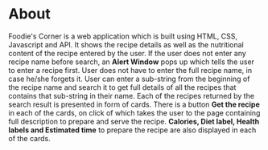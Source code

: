 # About

Foodie's Corner is a web application which is built using HTML, CSS, Javascript and API. It shows the recipe details as well as the nutritional content of the recipe entered by the user. If the user does not enter any recipe name before search, an **Alert Window** pops up which tells the user to enter a recipe first. User does not have to enter the full recipe name, in case he/she forgets it. User can enter a sub-string from the beginning of the recipe name and search it to get full details of all the recipes that contains that sub-string in their name. Each of the recipes returned by the search result is presented in form of cards. There is a button **Get the recipe** in each of the cards, on click of which takes the user to the page containing full description to prepare and serve the recipe. **Calories, Diet label, Health labels and Estimated time** to prepare the recipe are also displayed in each of the cards. 

